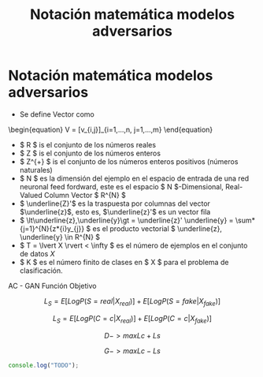 ﻿---
filename: "001_notation.md"
layout: "post"
title: "Notación matemática modelos adversarios"
cover: "/assets/development/cover.png"
slug: "notación-matemática-modelos-adversarios"
chips:
  - label: "2023-12-17"
    icon: "pi pi-calendar"
  - label: "20 min"
    icon: "pi pi-clock"
authors:
  - id: 0
    name: "nonodev96"
    image: "/assets/development/avatar.png"
categories:
  - AI
keywords:
  - machine learning
  - deep learning
  - artificial neural networks
  - generative adversarial networks
  - ml
  - dl
  - ann
  - gan
summary: "Notación matemática de modelos adversariales, machine learning, deep learning"
---

# Notación matemática modelos adversarios

- Se define Vector como

\begin{equation}
V = [v_{i,j}]\_{i=1,...,n, j=1,...,m}
\end{equation}

- $ R $ is el conjunto de los números reales
- $ Z $ is el conjunto de los números enteros
- $ Z^{+} $ is el conjunto de los números enteros positivos (números naturales)
- $ N $ es la dimensión del ejemplo en el espacio de entrada de una red neuronal feed fordward, este es el espacio $ N $-Dimensional, Real-Valued Column Vector $ R^{N} $
- $ \underline{Z}'$ es la traspuesta por columnas del vector $\underline{z}$, esto es, $\underline{z}'$ es un vector fila
- $ \lt\underline{z},\underline{y}\gt = \underline{z}' \underline{y} = \sum*{j=1}^{N}{z*{i}y\_{j}} $ es el producto vectorial $ \underline{z}, \underline{y} \in R^{N} $
- $ T = \lvert X \rvert < \infty $ es el número de ejemplos en el conjunto de datos $X$
- $ K $ es el número finito de clases en $ X $ para el problema de clasificación.

AC - GAN Función Objetivo

$$
L_{S} = E [Log P (S = real | X_{real})] + E [Log P(S = fake | X_{fake}) ]
$$

$$
L_{S} = E [Log P (C = c | X_{real})] + E [Log P(C = c | X_{fake}) ]
$$

$$
D -> max{Lc + Ls}
$$

$$
G -> max{Lc - Ls}
$$

```js
console.log("TODO");
```
